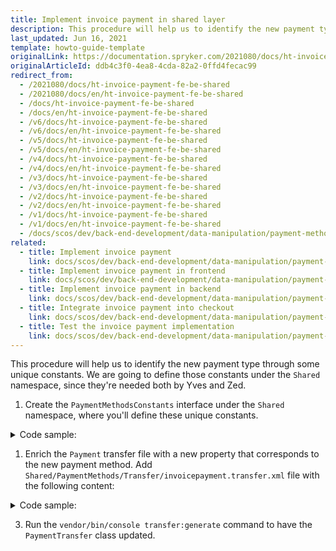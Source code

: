 ```yaml
---
title: Implement invoice payment in shared layer
description: This procedure will help us to identify the new payment type through some unique constants.
last_updated: Jun 16, 2021
template: howto-guide-template
originalLink: https://documentation.spryker.com/2021080/docs/ht-invoice-payment-fe-be-shared
originalArticleId: ddb4c3f0-4ea8-4cda-82a2-0ffd4fecac99
redirect_from:
  - /2021080/docs/ht-invoice-payment-fe-be-shared
  - /2021080/docs/en/ht-invoice-payment-fe-be-shared
  - /docs/ht-invoice-payment-fe-be-shared
  - /docs/en/ht-invoice-payment-fe-be-shared
  - /v6/docs/ht-invoice-payment-fe-be-shared
  - /v6/docs/en/ht-invoice-payment-fe-be-shared
  - /v5/docs/ht-invoice-payment-fe-be-shared
  - /v5/docs/en/ht-invoice-payment-fe-be-shared
  - /v4/docs/ht-invoice-payment-fe-be-shared
  - /v4/docs/en/ht-invoice-payment-fe-be-shared
  - /v3/docs/ht-invoice-payment-fe-be-shared
  - /v3/docs/en/ht-invoice-payment-fe-be-shared
  - /v2/docs/ht-invoice-payment-fe-be-shared
  - /v2/docs/en/ht-invoice-payment-fe-be-shared
  - /v1/docs/ht-invoice-payment-fe-be-shared
  - /v1/docs/en/ht-invoice-payment-fe-be-shared
  - /docs/scos/dev/back-end-development/data-manipulation/payment-methods/invoice/implementing-invoice-payment-in-shared-layer.html
related:
  - title: Implement invoice payment
    link: docs/scos/dev/back-end-development/data-manipulation/payment-methods/invoice/implement-invoice-payment.html
  - title: Implement invoice payment in frontend
    link: docs/scos/dev/back-end-development/data-manipulation/payment-methods/invoice/implement-invoice-payment-in-frontend.html
  - title: Implement invoice payment in backend
    link: docs/scos/dev/back-end-development/data-manipulation/payment-methods/invoice/implement-invoice-payment-in-backend.html
  - title: Integrate invoice payment into checkout
    link: docs/scos/dev/back-end-development/data-manipulation/payment-methods/invoice/integrate-invoice-payment-into-checkout.html
  - title: Test the invoice payment implementation
    link: docs/scos/dev/back-end-development/data-manipulation/payment-methods/invoice/test-the-invoice-payment-implementation.html
---
```


This procedure will help us to identify the new payment type through some unique constants. We are going to define those constants under the `Shared` namespace, since they're needed both by Yves and Zed.

1. Create the `PaymentMethodsConstants` interface under the `Shared` namespace, where you'll define these unique constants.

<details>
<summary markdown='span'>Code sample:</summary>

```php
<?php

namespace Pyz\Shared\PaymentMethods;

interface PaymentMethodsConstants
{

    /**
     * @const string
     */
    const PROVIDER = 'paymentmethods';

    /**
     * @const string
     */
    const PAYMENT_METHOD_INVOICE = 'invoice';

    /**
     * @const string
     */
    const PAYMENT_INVOICE_FORM_PROPERTY_PATH = static::PROVIDER . static::PAYMENT_METHOD_INVOICE;

}
```
</details>

1. Enrich the `Payment` transfer file with a new property that corresponds to the new payment method. Add `Shared/PaymentMethods/Transfer/invoicepayment.transfer.xml` file with the following content:

<details>
<summary markdown='span'>Code sample:</summary>

```xml
<?xml version="1.0"?>
<transfers xmlns="spryker:transfer-01"
    xmlns:xsi="http://www.w3.org/2001/XMLSchema-instance"
    xsi:schemaLocation="spryker:transfer-01 http://static.spryker.com/transfer-01.xsd">

    <transfer name="Payment">
        <!-- Should be equal to PaymentMethodsConstants::PAYMENT_INVOICE_FORM_PROPERTY_PATH.
		Then the form fields can be automatically mapped to the transfer object inside this field. -->
        <property name="paymentmethodsinvoice" type="string"/>
    </transfer>
    </transfers>
```
</details>

3. Run the `vendor/bin/console transfer:generate` command to have the `PaymentTransfer` class updated.
